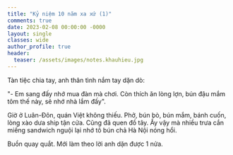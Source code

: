 ```yaml
---
title: "Kỷ niệm 10 năm xa xứ (1)"
comments: true
date: 2023-02-08 00:00:00 -0000
layout: single
classes: wide
author_profile: true
header:
  teaser: /assets/images/notes.khauhieu.jpg
---
```



Tàn tiệc chia tay, anh thân tình nắm tay dặn dò: 

"- Em sang đấy nhớ mua đàn mà chơi. Còn thích ăn lòng lợn, bún đậu mắm tôm thế này, sẽ nhớ nhà lắm đấy".

Giờ ở Luân-Đôn, quán Việt không thiếu. Phở, bún bò, bún mắm, bánh cuốn, lòng xào dưa ship tận cửa.
Cũng đã quen đồ tây. Ấy vậy mà nhiều trưa cắn miếng sandwich nguội lại nhớ tô bún chả Hà Nội nóng hổi.

Buồn quay quắt. Mới làm theo lời anh dặn được 1 nửa.
